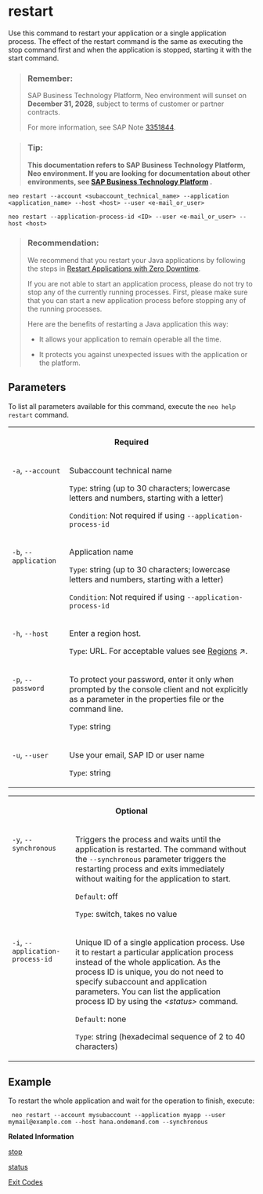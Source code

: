 <!-- loio7c0f7a18a4564e0e8b6f997d230285ff -->

# restart

Use this command to restart your application or a single application process. The effect of the restart command is the same as executing the stop command first and when the application is stopped, starting it with the start command.



> ### Remember:  
> SAP Business Technology Platform, Neo environment will sunset on **December 31, 2028**, subject to terms of customer or partner contracts.
> 
> For more information, see SAP Note [3351844](https://me.sap.com/notes/3351844).

> ### Tip:  
> **This documentation refers to SAP Business Technology Platform, Neo environment. If you are looking for documentation about other environments, see [SAP Business Technology Platform](https://help.sap.com/docs/btp/sap-business-technology-platform/sap-business-technology-platform?version=Cloud) .**



```
neo restart --account <subaccount_technical_name> --application <application_name> --host <host> --user <e-mail_or_user>
```

```
neo restart --application-process-id <ID> --user <e-mail_or_user> --host <host>
```

> ### Recommendation:  
> We recommend that you restart your Java applications by following the steps in [Restart Applications with Zero Downtime](restart-applications-with-zero-downtime-deadcc4.md).
> 
> If you are not able to start an application process, please do not try to stop any of the currently running processes. First, please make sure that you can start a new application process before stopping any of the running processes.
> 
> Here are the benefits of restarting a Java application this way:
> 
> -   It allows your application to remain operable all the time.
> 
> -   It protects you against unexpected issues with the application or the platform.



<a name="loio7c0f7a18a4564e0e8b6f997d230285ff__section_N10019_N10012_N10001"/>

## Parameters

To list all parameters available for this command, execute the `neo help restart` command.


<table>
<tr>
<th valign="top" colspan="2">

Required

</th>
</tr>
<tr>
<td valign="top">

`-a`, `--account`

</td>
<td valign="top">

Subaccount technical name

`Type`: string \(up to 30 characters; lowercase letters and numbers, starting with a letter\)

`Condition`: Not required if using `--application-process-id`

</td>
</tr>
<tr>
<td valign="top">

`-b`, `--application` 

</td>
<td valign="top">

Application name

`Type`: string \(up to 30 characters; lowercase letters and numbers, starting with a letter\)

`Condition`: Not required if using `--application-process-id`

</td>
</tr>
<tr>
<td valign="top">

`-h`, `--host`

</td>
<td valign="top">

Enter a region host.

`Type`: URL. For acceptable values see [Regions](https://help.sap.com/viewer/65de2977205c403bbc107264b8eccf4b/Cloud/en-US/350356d1dc314d3199dca15bd2ab9b0e.html "You can deploy applications in different regions. Each region represents a geographical location (for example, Europe, US East) where applications, data, or services are hosted.") :arrow_upper_right:.

</td>
</tr>
<tr>
<td valign="top">

`-p`, `--password`

</td>
<td valign="top">

To protect your password, enter it only when prompted by the console client and not explicitly as a parameter in the properties file or the command line.

`Type`: string

</td>
</tr>
<tr>
<td valign="top">

`-u`, `--user`

</td>
<td valign="top">

Use your email, SAP ID or user name

`Type`: string

</td>
</tr>
</table>


<table>
<tr>
<th valign="top" colspan="2">

Optional

</th>
</tr>
<tr>
<td valign="top">

`-y`, `--synchronous`

</td>
<td valign="top">

Triggers the process and waits until the application is restarted. The command without the `--synchronous` parameter triggers the restarting process and exits immediately without waiting for the application to start.

`Default`: off

`Type`: switch, takes no value

</td>
</tr>
<tr>
<td valign="top">

`-i`, `--application-process-id`

</td>
<td valign="top">

Unique ID of a single application process. Use it to restart a particular application process instead of the whole application. As the process ID is unique, you do not need to specify subaccount and application parameters. You can list the application process ID by using the *<status\>* command.

`Default`: none

`Type`: string \(hexadecimal sequence of 2 to 40 characters\)

</td>
</tr>
</table>



## Example

To restart the whole application and wait for the operation to finish, execute:

```
 neo restart --account mysubaccount --application myapp --user mymail@example.com --host hana.ondemand.com --synchronous
```

**Related Information**  


[stop](stop-b5bfcbf.md "Use this command to stop your deployed and started application or application process.")

[status](status-d4f6592.md "You can check the current status of an application or application process. The command lists all application processes with their IDs, state, last change date sorted chronologically, and runtime information.")

[Exit Codes](exit-codes-7886796.md "")

